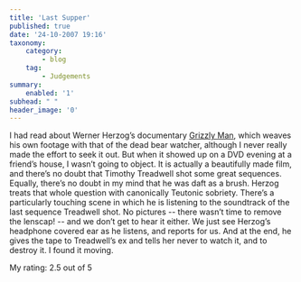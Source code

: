 ```yaml
---
title: 'Last Supper'
published: true
date: '24-10-2007 19:16'
taxonomy:
    category:
        - blog
    tag:
        - Judgements
summary:
    enabled: '1'
subhead: " "
header_image: '0'
---
```


I had read about Werner Herzog’s documentary [Grizzly Man](https://imdb.com/title/tt0427312/), which weaves his own footage with that of the dead bear watcher, although I never really made the effort to seek it out. But when it showed up on a DVD evening at a friend’s house, I wasn’t going to object. It is actually a beautifully made film, and there’s no doubt that Timothy Treadwell shot some great sequences. Equally, there’s no doubt in my mind that he was daft as a brush. Herzog treats that whole question with canonically Teutonic sobriety. There’s a particularly touching scene in which he is listening to the soundtrack of the last sequence Treadwell shot. No pictures -- there wasn’t time to remove the lenscap! -- and we don’t get to hear it either. We just see Herzog’s headphone covered ear as he listens, and reports for us. And at the end, he gives the tape to Treadwell’s ex and tells her never to watch it, and to destroy it. I found it moving.

My rating: 2.5 out of 5
